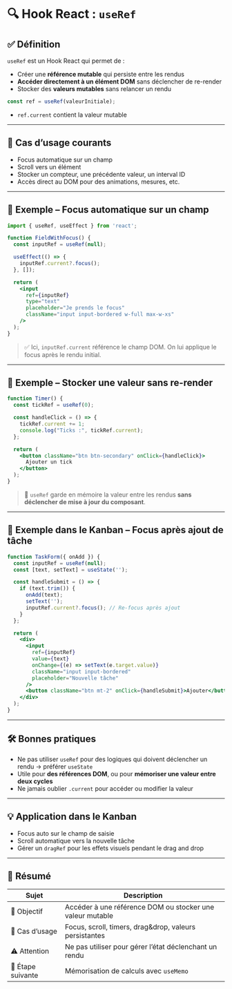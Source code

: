# 🔍 Hook React : `useRef`

## ✅ Définition

`useRef` est un Hook React qui permet de :

- Créer une **référence mutable** qui persiste entre les rendus
- **Accéder directement à un élément DOM** sans déclencher de re-render
- Stocker des **valeurs mutables** sans relancer un rendu

```js
const ref = useRef(valeurInitiale);
```

- `ref.current` contient la valeur mutable

---

## 📌 Cas d’usage courants

- Focus automatique sur un champ
- Scroll vers un élément
- Stocker un compteur, une précédente valeur, un interval ID
- Accès direct au DOM pour des animations, mesures, etc.

---

## 🧪 Exemple – Focus automatique sur un champ

```jsx
import { useRef, useEffect } from 'react';

function FieldWithFocus() {
  const inputRef = useRef(null);

  useEffect(() => {
    inputRef.current?.focus();
  }, []);

  return (
    <input
      ref={inputRef}
      type="text"
      placeholder="Je prends le focus"
      className="input input-bordered w-full max-w-xs"
    />
  );
}
```

> ✅ Ici, `inputRef.current` référence le champ DOM. On lui applique le focus après le rendu initial.

---

## 🧠 Exemple – Stocker une valeur sans re-render

```jsx
function Timer() {
  const tickRef = useRef(0);

  const handleClick = () => {
    tickRef.current += 1;
    console.log("Ticks :", tickRef.current);
  };

  return (
    <button className="btn btn-secondary" onClick={handleClick}>
      Ajouter un tick
    </button>
  );
}
```

> 🧠 `useRef` garde en mémoire la valeur entre les rendus **sans déclencher de mise à jour du composant**.

---

## 🧩 Exemple dans le Kanban – Focus après ajout de tâche

```jsx
function TaskForm({ onAdd }) {
  const inputRef = useRef(null);
  const [text, setText] = useState('');

  const handleSubmit = () => {
    if (text.trim()) {
      onAdd(text);
      setText('');
      inputRef.current?.focus(); // Re-focus après ajout
    }
  };

  return (
    <div>
      <input
        ref={inputRef}
        value={text}
        onChange={(e) => setText(e.target.value)}
        className="input input-bordered"
        placeholder="Nouvelle tâche"
      />
      <button className="btn mt-2" onClick={handleSubmit}>Ajouter</button>
    </div>
  );
}
```

---

## 🛠️ Bonnes pratiques

- Ne pas utiliser `useRef` pour des logiques qui doivent déclencher un rendu → préférer `useState`
- Utile pour **des références DOM**, ou pour **mémoriser une valeur entre deux cycles**
- Ne jamais oublier `.current` pour accéder ou modifier la valeur

---

## 💡 Application dans le Kanban

- Focus auto sur le champ de saisie
- Scroll automatique vers la nouvelle tâche
- Gérer un `dragRef` pour les effets visuels pendant le drag and drop

---

## 📌 Résumé

| Sujet             | Description                                               |
| ----------------- | --------------------------------------------------------- |
| 🎯 Objectif       | Accéder à une référence DOM ou stocker une valeur mutable |
| 🔧 Cas d’usage    | Focus, scroll, timers, drag&drop, valeurs persistantes    |
| ⚠️ Attention      | Ne pas utiliser pour gérer l’état déclenchant un rendu    |
| 🧭 Étape suivante | Mémorisation de calculs avec `useMemo`                    |
